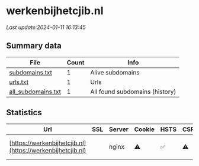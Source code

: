 # werkenbijhetcjib.nl
*Last update:2024-01-11 16:13:45*
## Summary data
| File       | Count | Info |
|------------|-------|------|
|[subdomains.txt](/data/werkenbijhetcjib/subdomains.txt)|1|Alive subdomains|
|[urls.txt](/data/werkenbijhetcjib/urls.txt)|1|Urls|
|[all_subdomains.txt](/data/werkenbijhetcjib/all_subdomains.txt)|1|All found subdomains (history)|
## Statistics
| Url | SSL | Server | Cookie | HSTS | CSP | XFO | XXP | RP | Tech |
|------------|-------|------|------|------|------|------|------|------|------|
|[https://werkenbijhetcjib.nl](https://werkenbijhetcjib.nl)| |nginx|:warning: |:white_check_mark: |:warning: |:white_check_mark: |:white_check_mark: |:white_check_mark: |Drupal:10 HSTS Nginx...|